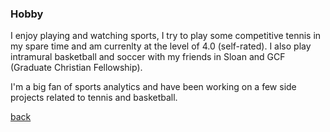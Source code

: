 ### Hobby

I enjoy playing and watching sports, I try to play some competitive tennis in my spare time and am currenlty at the level of 4.0 (self-rated). I also play intramural basketball and soccer with my friends in Sloan and GCF (Graduate Christian Fellowship).

I'm a big fan of sports analytics and have been working on a few side projects related to tennis and basketball. 





[back](./)
